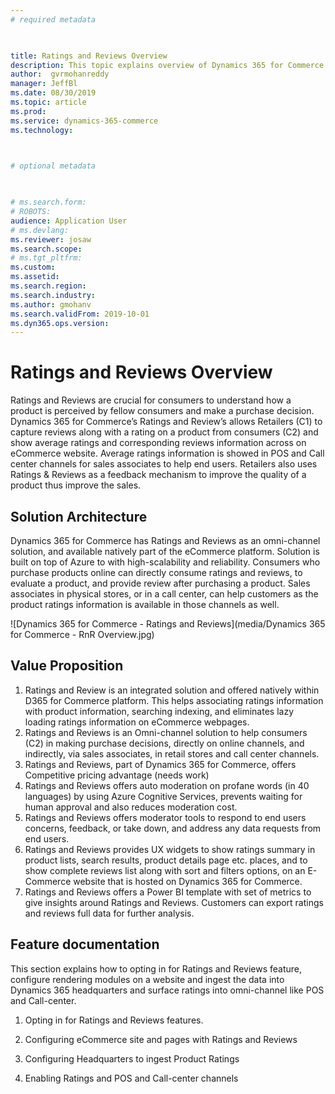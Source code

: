 ```yaml
---
# required metadata

 

title: Ratings and Reviews Overview 
description: This topic explains overview of Dynamics 365 for Commerce's Ratings and Reviews 
author:  gvrmohanreddy 
manager: JeffBl
ms.date: 08/30/2019
ms.topic: article
ms.prod: 
ms.service: dynamics-365-commerce
ms.technology: 

 

# optional metadata

 

# ms.search.form: 
# ROBOTS: 
audience: Application User
# ms.devlang: 
ms.reviewer: josaw
ms.search.scope: 
# ms.tgt_pltfrm: 
ms.custom: 
ms.assetid: 
ms.search.region: 
ms.search.industry: 
ms.author: gmohanv
ms.search.validFrom: 2019-10-01
ms.dyn365.ops.version: 
---
```


# Ratings and Reviews Overview

Ratings and Reviews are crucial for consumers to understand how a product is perceived by fellow consumers and make a purchase decision. Dynamics 365 for Commerce’s Ratings and Review’s allows Retailers (C1) to capture reviews along with a rating on a product from consumers (C2) and show average ratings and corresponding reviews information across on eCommerce website. Average ratings information is showed in POS and Call center channels for sales associates to help end users. Retailers also uses Ratings & Reviews as a feedback mechanism to improve the quality of a product thus improve the sales.

## Solution Architecture

Dynamics 365 for Commerce has Ratings and Reviews as an omni-channel solution, and available natively part of the eCommerce platform.  Solution is built on top of Azure to with high-scalability and reliability. Consumers who purchase products online can directly consume ratings and reviews, to evaluate a product, and provide review after purchasing a product.  Sales associates in physical stores, or in a call center, can help customers as the product ratings information is available in those channels as well. 

![Dynamics 365 for Commerce - Ratings and Reviews](media/Dynamics 365 for Commerce - RnR Overview.jpg)

## Value Proposition

1.	Ratings and Review is an integrated solution and offered natively within D365 for Commerce platform. This helps associating ratings information with product information, searching indexing, and eliminates lazy loading ratings information on eCommerce webpages. 
2.	Ratings and Reviews is an Omni-channel solution to help consumers (C2) in making purchase decisions, directly on online channels, and indirectly, via sales associates, in retail stores and call center channels.  
3.	Ratings and Reviews, part of Dynamics 365 for Commerce, offers Competitive pricing advantage (needs work)
4.	Ratings and Reviews offers auto moderation on profane words (in 40 languages) by using Azure Cognitive Services, prevents waiting for human approval and also reduces moderation cost. 
5.	Ratings and Reviews offers moderator tools to respond to end users concerns, feedback, or take down, and address any data requests from end users.  
6.	Ratings and Reviews provides UX widgets to show ratings summary in product lists, search results, product details page etc. places, and to show complete reviews list along with sort and filters options, on an E-Commerce website that is hosted on Dynamics 365 for Commerce.  
7.	Ratings and Reviews offers a Power BI template with set of metrics to give insights around Ratings and Reviews. Customers can export  ratings and reviews full data for further analysis.  


##  

## Feature documentation 

This section explains how to opting  in for Ratings and Reviews feature, configure rendering modules on a website and ingest the data into Dynamics 365 headquarters and surface ratings into omni-channel like POS and Call-center.

1. Opting in for Ratings and Reviews features.

2. Configuring eCommerce site and pages with Ratings and Reviews

3. Configuring Headquarters to ingest Product Ratings  

4. Enabling Ratings and POS and Call-center channels



